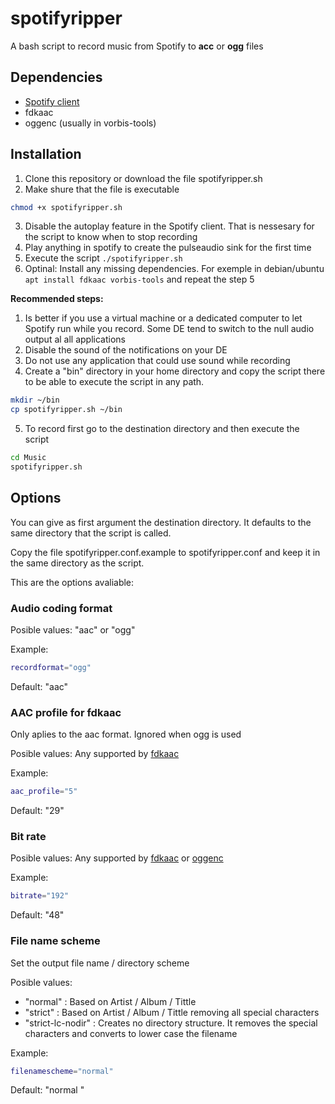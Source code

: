 # spotifyripper
A bash script to record music from Spotify to **acc** or **ogg** files

## Dependencies
* [Spotify client](https://www.spotify.com/ec/download/linux/)
* fdkaac
* oggenc (usually in vorbis-tools)

## Installation
1. Clone this repository or download the file spotifyripper.sh
2. Make shure that the file is executable
```bash
chmod +x spotifyripper.sh
```
3. Disable the autoplay feature in the Spotify client. That is nessesary for the script to know when to stop recording
4. Play anything in spotify to create the pulseaudio sink for the first time
5. Execute the script ```./spotifyripper.sh```
6. Optinal: Install any missing dependencies. For exemple in debian/ubuntu ```apt install fdkaac vorbis-tools``` and repeat the step 5

**Recommended steps:**
1. Is better if you use a virtual machine or a dedicated computer to let Spotify run while you record. Some DE tend to switch to the null audio output al all applications
2. Disable the sound of the notifications on your DE
3. Do not use any application that could use sound while recording
4. Create a "bin" directory in your home directory and copy the script there to be able to execute the script in any path.
```bash
mkdir ~/bin
cp spotifyripper.sh ~/bin
```
5. To record first go to the destination directory and then execute the script
```bash
cd Music
spotifyripper.sh
```
## Options
You can give as first argument the destination directory. It defaults to the same directory that the script is called.

Copy the file spotifyripper.conf.example to spotifyripper.conf and keep it in the same directory as the script.

This are the options avaliable:

### Audio coding format

Posible values: "aac" or "ogg"

Example:
```bash
recordformat="ogg"
```

Default: "aac"

### AAC profile for fdkaac
Only aplies to the aac format. Ignored when ogg is used

Posible values: Any supported by [fdkaac](https://manpages.debian.org/stretch/fdkaac/fdkaac.1.en.html)

Example:
```bash
aac_profile="5"
```

Default: "29"

### Bit rate
Posible values: Any supported by [fdkaac](https://manpages.debian.org/buster/fdkaac/fdkaac.1.en.html) or [oggenc](https://manpages.debian.org/buster/vorbis-tools/oggenc.1.en.html)

Example:
```bash
bitrate="192"
```

Default: "48"

### File name scheme
Set the output file name / directory scheme

Posible values: 
* "normal" : Based on Artist / Album / Tittle
* "strict" : Based on Artist / Album / Tittle removing all special characters
* "strict-lc-nodir" : Creates no directory structure. It removes the special characters and converts to lower case the filename

Example:
```bash
filenamescheme="normal"
```

Default: "normal  "
